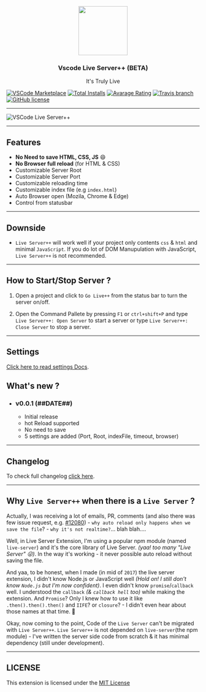 <p align="center">
  <img width="128" height="128" src="https://raw.githubusercontent.com/ritwickdey/vscode-live-server-plus-plus/master/images/vscode-live-server-plus-plus.png">
</p>
<h3 align="center">Vscode Live Server++ (BETA) </h3>
<p align="center">It's Truly Live<p>


[![VSCode Marketplace](https://img.shields.io/vscode-marketplace/v/ritwickdey.vscode-live-server-plus-plus.svg?style=flat-square&label=vscode%20marketplace)](https://marketplace.visualstudio.com/items?itemName=ritwickdey.vscode-live-server-plus-plus) [![Total Installs](https://img.shields.io/vscode-marketplace/d/ritwickdey.vscode-live-server-plus-plus.svg?style=flat-square)](https://marketplace.visualstudio.com/items?itemName=ritwickdey.vscode-live-server-plus-plus) [![Avarage Rating](https://img.shields.io/vscode-marketplace/r/ritwickdey.vscode-live-server-plus-plus.svg?style=flat-square)](https://marketplace.visualstudio.com/items?itemName=ritwickdey.vscode-live-server-plus-plus) [![Travis branch](https://img.shields.io/travis/com/ritwickdey/vscode-live-server-plus-plus/master.svg?style=flat-square&label=travis%20branch)](https://travis-ci.com/ritwickdey/vscode-live-server-plus-plus) [![GitHub license](https://img.shields.io/badge/license-MIT-blue.svg?style=flat-square)](https://github.com/ritwickdey/vscode-live-server-plus-plus/)

---

![VSCode Live Server++](./images/vscode-live-server-plus-plus_preview1.gif)

---
## Features

- **No Need to save HTML, CSS, JS** :smile:
- **No Browser full reload** (for HTML & CSS)
- Customizable Server Root
- Customizable Server Port
- Customizable reloading time
- Customizable index file (e.g `index.html`)
- Auto Browser open (Mozila, Chrome & Edge)
- Control from statusbar

---

## Downside

- `Live Server++` will work well if your project only contents `css` & `html` and minimal `JavaScript`. If you do lot of DOM Manupulation with JavaScript, `Live Server++` is not recommended.

--- 
## How to Start/Stop Server ?

1. Open a project and click to `Go Live++` from the status bar to turn the server on/off.

2. Open the Command Pallete by pressing `F1` or `ctrl+shift+P` and type `Live Server++: Open Server` to start a server or type `Live Server++: Close Server` to stop a server.

---

## Settings

[Click here to read settings Docs](./docs/settings.md).

## What's new ?

- ### v0.0.1 (##DATE##)
  - Initial release
  - hot Reload supported
  - No need to save
  - 5 settings are added (Port, Root, indexFile, timeout, browser)

---

## Changelog

To check full changelog [click here](CHANGELOG.md).

---

## Why `Live Server++` when there is a `Live Server` ?

Actually, I was receiving a lot of emails, PR, comments (and also there was few issue request, e.g. [#12080](https://github.com/Microsoft/vscode/issues/12080)) - `why auto reload only happens when we save the file`? - `why it's not realtime?`... blah blah....

Well, in Live Server Extension, I'm using a popular npm module (named `live-server`) and it's the core library of Live Server. _(yaa! too many "Live Server" 😜)_. In the way it's working - it never possible auto reload without saving the file.

And yaa, to be honest, when I made (in mid of `2017`) the live server extension, I didn't know Node.js or JavaScript well _(Hold on! I still don't know `Node.js` but I'm now confident)_. I even didn't know `promise`/`callback` well. I understood the `callback` _(& `callback hell` too)_ while making the extension. And `Promise`? Only I knew how to use it like `.then().then().then()` and `IIFE`? or `closure`? - I didn't even hear about those names at that time. 😬

Okay, now coming to the point, Code of the `Live Server` can't be migrated with `Live Server++`. `Live Server++` is not depended on `live-server`(the npm module) - I've written the server side code from scratch & it has minimal dependency (still under development).

---

## LICENSE

This extension is licensed under the [MIT License](LICENSE)

